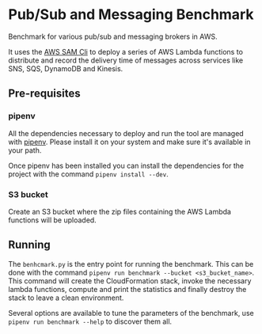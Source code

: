 # Pub/Sub and Messaging Benchmark

Benchmark for various pub/sub and messaging brokers in AWS. 

It uses the [AWS SAM Cli](https://github.com/awslabs/aws-sam-cli) to deploy a series of AWS Lambda functions to distribute and record the delivery time of messages across services like SNS, SQS, DynamoDB and Kinesis.

## Pre-requisites

### pipenv

All the dependencies necessary to deploy and run the tool are managed with [pipenv](https://github.com/pypa/pipenv). Please install it on your system and make sure it's available in your path.

Once pipenv has been installed you can install the dependencies for the project with the command `pipenv install --dev`.

### S3 bucket

Create an S3 bucket where the zip files containing the AWS Lambda functions will be uploaded.

## Running

The `benhcmark.py` is the entry point for running the benchmark. This can be done with the command `pipenv run benchmark --bucket <s3_bucket_name>`. This command will create the CloudFormation stack, invoke the necessary lambda functions, compute and print the statistics and finally destroy the stack to leave a clean environment.

Several options are available to tune the parameters of the benchmark, use `pipenv run benchmark --help` to discover them all.
